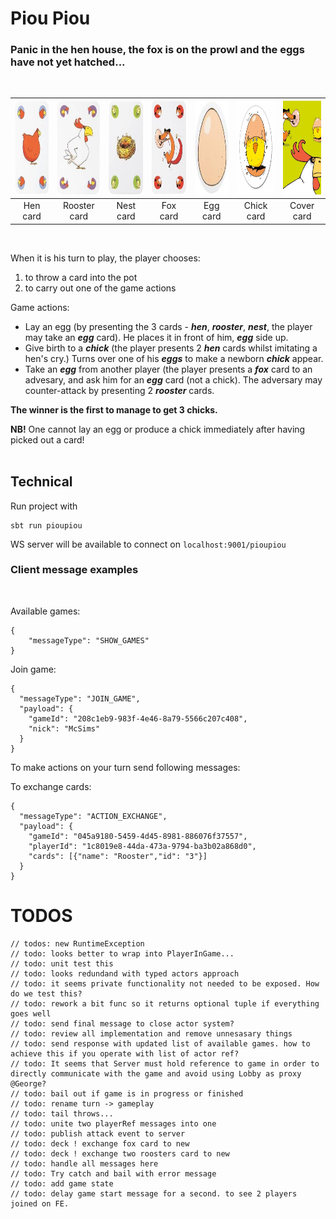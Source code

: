 # Piou Piou
### Panic in the hen house, the fox is on the prowl and the eggs have not yet hatched...
</br>


|<img src="./resources/hen.png" width="100" height="150"/> | <img src="./resources/rooster.png" width="100" height="150"/> | <img src="./resources/nest.png" width="100" height="150"/> | <img src="./resources/fox.png" width="100" height="150"/> | <img src="./resources/egg.png" width="100" height="150"/> | <img src="./resources/chick.png" width="100" height="150"/> | <img src="./resources/oblozka.png" width="100" height="150"/>
|:-:|:-:|:-:|:-:|:-:|:-:|:-:|
|Hen card|Rooster card|Nest card|Fox card|Egg card|Chick card|Cover card|

</br>

When it is his turn to play, the player chooses:
</br>

1. to throw a card into the pot 
2. to carry out one of the game actions
  
Game actions:
- Lay an egg (by presenting the 3 cards - ***hen***, ***rooster***, ***nest***, the player may take an ***egg*** card). He places it in front of him, ***egg*** side up.
- Give birth to a ***chick*** (the player presents 2 ***hen*** cards whilst imitating a hen's cry.) Turns over one of his ***eggs*** to make a newborn ***chick*** appear. 
- Take an ***egg*** from another player (the player presents a ***fox*** card to an advesary, and ask him for an ***egg*** card (not a chick). The adversary may counter-attack by presenting 2 ***rooster*** cards.

**The winner is the first to manage to get 3 chicks.**

**NB!** One cannot lay an egg or produce a chick immediately after having picked out a card!
</br>
</br>

## Technical 

Run project with

```
sbt run pioupiou
```

WS server will be available to connect on `localhost:9001/pioupiou`

### Client message examples 
</br>

Available games:
```
{
    "messageType": "SHOW_GAMES"
}
```

Join game:
```
{
  "messageType": "JOIN_GAME",
  "payload": {
    "gameId": "208c1eb9-983f-4e46-8a79-5566c207c408",
    "nick": "McSims"
  }
}
```

To make actions on your turn send following messages:

To exchange cards:
```
{
  "messageType": "ACTION_EXCHANGE",
  "payload": {
    "gameId": "045a9180-5459-4d45-8981-886076f37557",
    "playerId": "1c8019e8-44da-473a-9794-ba3b02a868d0",
    "cards": [{"name": "Rooster","id": "3"}]
  }
}
```

# TODOS

```
// todos: new RuntimeException
// todo: looks better to wrap into PlayerInGame...
// todo: unit test this
// todo: looks redundand with typed actors approach
// todo: it seems private functionality not needed to be exposed. How do we test this?
// todo: rework a bit func so it returns optional tuple if everything goes well
// todo: send final message to close actor system?
// todo: review all implementation and remove unnesasary things
// todo: send response with updated list of available games. how to achieve this if you operate with list of actor ref?
// todo: It seems that Server must hold reference to game in order to directly communicate with the game and avoid using Lobby as proxy @George?
// todo: bail out if game is in progress or finished
// todo: rename turn -> gameplay
// todo: tail throws...
// todo: unite two playerRef messages into one
// todo: publish attack event to server
// todo: deck ! exchange fox card to new
// todo: deck ! exchange two roosters card to new
// todo: handle all messages here
// todo: Try catch and bail with error message
// todo: add game state
// todo: delay game start message for a second. to see 2 players joined on FE.
```